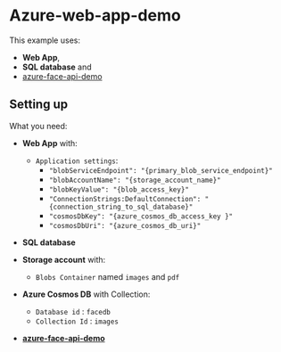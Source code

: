 # Azure-web-app-demo 
This example uses: 
* **Web App**, 
* **SQL database** and 
* [azure-face-api-demo](https://github.com/bpelikan/azure-face-api-demo "azure-face-api-demo")
## Setting up
What you need:
* **Web App** with:
  * `Application settings`:
    * `"blobServiceEndpoint": "{primary_blob_service_endpoint}"`
    * `"blobAccountName": "{storage_account_name}"`
    * `"blobKeyValue": "{blob_access_key}"`
    * `"ConnectionStrings:DefaultConnection": "{connection_string_to_sql_database}"`
    * `"cosmosDbKey": "{azure_cosmos_db_access_key }"`
    * `"cosmosDbUri": "{azure_cosmos_db_uri}"`

* **SQL database**
* **Storage account** with:
  * `Blobs Container` named `images` and `pdf`
* **Azure Cosmos DB** with Collection:
  * `Database id` : `facedb`
  * `Collection Id` : `images`
* **[azure-face-api-demo](https://github.com/bpelikan/azure-face-api-demo "azure-face-api-demo")**
 

